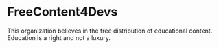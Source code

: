 # FreeContent4Devs

This organization believes in the free distribution of educational content. Education is a right and not a luxury.
